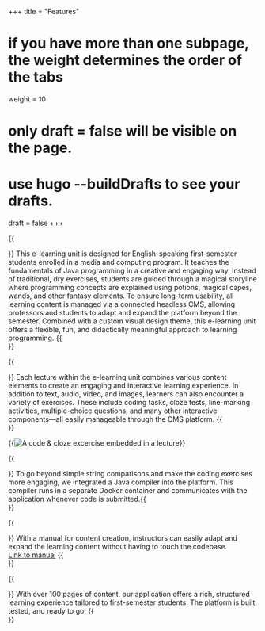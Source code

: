 +++
title = "Features"
# if you have more than one subpage, the weight determines the order of the tabs
weight = 10
# only draft = false will be visible on the page. 
# use hugo --buildDrafts to see your drafts.
draft = false
+++

{{<section title="General">}}
This e-learning unit is designed for English-speaking first-semester students enrolled in a media and computing program. It teaches the fundamentals of Java programming in a creative and engaging way. Instead of traditional, dry exercises, students are guided through a magical storyline where programming concepts are explained using potions, magical capes, wands, and other fantasy elements. To ensure long-term usability, all learning content is managed via a connected headless CMS, allowing professors and students to adapt and expand the platform beyond the semester. Combined with a custom visual design theme, this e-learning unit offers a flexible, fun, and didactically meaningful approach to learning programming.
{{</section>}}

{{<section title="Different lecture elements">}}
Each lecture within the e-learning unit combines various content elements to create an engaging and interactive learning experience. In addition to text, audio, video, and images, learners can also encounter a variety of exercises. These include coding tasks, cloze tests, line-marking activities, multiple-choice questions, and many other interactive components—all easily manageable through the CMS platform.
{{</section>}}

{{<image src="screenshots/lecture-content.png" alt="A code & cloze excercise embedded in a lecture">}}

{{<section title="Java code compiler">}}
To go beyond simple string comparisons and make the coding exercises more engaging, we integrated a Java compiler into the platform. This compiler runs in a separate Docker container and communicates with the application whenever code is submitted.{{</section>}}

{{<section title="Content management manual">}}
With a manual for content creation, instructors can easily adapt and expand the learning content without having to touch the codebase.<br>
<a href="https://docs.google.com/document/d/1GKmnHR1byJnCqLEqSGaAzOB5IkRrgJCLIeppCM7YpGA/edit?usp=sharing">Link to manual</a>
{{</section>}}

{{<section title="Ready to make an impact">}}
With over 100 pages of content, our application offers a rich, structured learning experience tailored to first-semester students. The platform is built, tested, and ready to go!
{{</section>}}